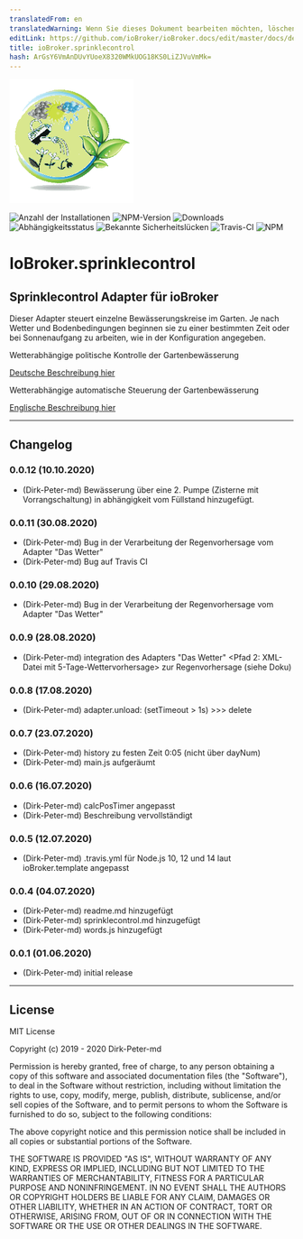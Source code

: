```yaml
---
translatedFrom: en
translatedWarning: Wenn Sie dieses Dokument bearbeiten möchten, löschen Sie bitte das Feld "translationsFrom". Andernfalls wird dieses Dokument automatisch erneut übersetzt
editLink: https://github.com/ioBroker/ioBroker.docs/edit/master/docs/de/adapterref/iobroker.sprinklecontrol/README.md
title: ioBroker.sprinklecontrol
hash: ArGsY6VmAnDUvYUoeX8320WMkUOG18KS0LiZJVuVmMk=
---
```

![Logo](../../../en/adapterref/iobroker.sprinklecontrol/admin/sprinklecontrol.png)

![Anzahl der Installationen](http://iobroker.live/badges/sprinklecontrol-stable.svg)
![NPM-Version](http://img.shields.io/npm/v/iobroker.sprinklecontrol.svg)
![Downloads](https://img.shields.io/npm/dm/iobroker.sprinklecontrol.svg)
![Abhängigkeitsstatus](https://img.shields.io/david/Dirk-Peter-md/iobroker.sprinklecontrol.svg)
![Bekannte Sicherheitslücken](https://snyk.io/test/github/Dirk-Peter-md/ioBroker.sprinklecontrol/badge.svg)
![Travis-CI](http://img.shields.io/travis/Dirk-Peter-md/ioBroker.sprinklecontrol/master.svg)
![NPM](https://nodei.co/npm/iobroker.sprinklecontrol.png?downloads=true)

# IoBroker.sprinklecontrol
## Sprinklecontrol Adapter für ioBroker
Dieser Adapter steuert einzelne Bewässerungskreise im Garten. Je nach Wetter und Bodenbedingungen beginnen sie zu einer bestimmten Zeit oder bei Sonnenaufgang zu arbeiten, wie in der Konfiguration angegeben.

Wetterabhängige politische Kontrolle der Gartenbewässerung

[Deutsche Beschreibung hier](docs/de/sprinklecontrol.md)

Wetterabhängige automatische Steuerung der Gartenbewässerung

[Englische Beschreibung hier](docs/en/sprinklecontrol.md)

*************************************************************************************************************************************

## Changelog

### 0.0.12 (10.10.2020)
* (Dirk-Peter-md) Bewässerung über eine 2. Pumpe (Zisterne mit Vorrangschaltung) in abhängigkeit vom Füllstand hinzugefügt.

### 0.0.11 (30.08.2020)
* (Dirk-Peter-md) Bug in der Verarbeitung der Regenvorhersage vom Adapter "Das Wetter"
* (Dirk-Peter-md) Bug auf Travis CI

### 0.0.10 (29.08.2020)
* (Dirk-Peter-md) Bug in der Verarbeitung der Regenvorhersage vom Adapter "Das Wetter"

### 0.0.9 (28.08.2020)
* (Dirk-Peter-md) integration des Adapters "Das Wetter" <Pfad 2: XML-Datei mit 5-Tage-Wettervorhersage> zur Regenvorhersage (siehe Doku)

### 0.0.8 (17.08.2020)
* (Dirk-Peter-md) adapter.unload: (setTimeout > 1s) >>> delete

### 0.0.7 (23.07.2020)
* (Dirk-Peter-md) history zu festen Zeit 0:05 (nicht über dayNum)
* (Dirk-Peter-md) main.js aufgeräumt

### 0.0.6 (16.07.2020)
* (Dirk-Peter-md) calcPosTimer angepasst
* (Dirk-Peter-md) Beschreibung vervollständigt

### 0.0.5 (12.07.2020)
* (Dirk-Peter-md) .travis.yml für Node.js 10, 12 und 14 laut ioBroker.template angepasst

### 0.0.4 (04.07.2020)
* (Dirk-Peter-md) readme.md hinzugefügt
* (Dirk-Peter-md) sprinklecontrol.md hinzugefügt
* (Dirk-Peter-md) words.js hinzugefügt

### 0.0.1 (01.06.2020)
* (Dirk-Peter-md) initial release


*************************************************************************************************************************************

## License
MIT License

Copyright (c) 2019 - 2020 Dirk-Peter-md

Permission is hereby granted, free of charge, to any person obtaining a copy
of this software and associated documentation files (the "Software"), to deal
in the Software without restriction, including without limitation the rights
to use, copy, modify, merge, publish, distribute, sublicense, and/or sell
copies of the Software, and to permit persons to whom the Software is
furnished to do so, subject to the following conditions:

The above copyright notice and this permission notice shall be included in all
copies or substantial portions of the Software.

THE SOFTWARE IS PROVIDED "AS IS", WITHOUT WARRANTY OF ANY KIND, EXPRESS OR
IMPLIED, INCLUDING BUT NOT LIMITED TO THE WARRANTIES OF MERCHANTABILITY,
FITNESS FOR A PARTICULAR PURPOSE AND NONINFRINGEMENT. IN NO EVENT SHALL THE
AUTHORS OR COPYRIGHT HOLDERS BE LIABLE FOR ANY CLAIM, DAMAGES OR OTHER
LIABILITY, WHETHER IN AN ACTION OF CONTRACT, TORT OR OTHERWISE, ARISING FROM,
OUT OF OR IN CONNECTION WITH THE SOFTWARE OR THE USE OR OTHER DEALINGS IN THE
SOFTWARE.